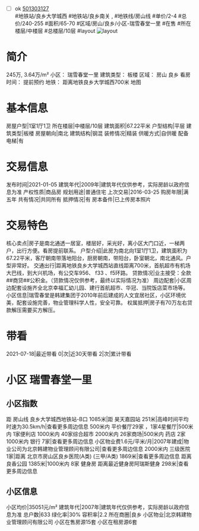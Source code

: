 - [ ] ok [501303127](https://bj.5i5j.com/ershoufang/501303127.html)  
 #地铁站/良乡大学城西 #地铁站/良乡南关 ,  #地铁线/房山线
#单价/2-4 #总价/240-255 #面积/65-70   #区域/房山/良乡/小区-瑞雪春堂一里 #在售 #所在楼层/中楼层 #总楼层/10层 #layout 
![layout](http://image2a.5i5j.com/bdir/layout/292026.jpg_P5.jpg) 
# 简介 
 245万,  3.64万/m² 
小区： 瑞雪春堂一里
建筑类型： 板楼
区域： 房山 良乡
看房时间： 提前预约
地铁： 距离地铁良乡大学城西700米 地图
# 基本信息 
 房屋户型|1室1厅1卫
所在楼层|中楼层/10层
建筑面积|67.22平米
户型结构|平层
建筑类型|板楼
房屋朝向|南北
建筑结构|钢混
装修情况|精装
供暖方式|自供暖
配备电梯|有
# 交易信息 
 发布时间|2021-01-05
建筑年代|2009年|建筑年代仅供参考，实际房龄以政府信息为准
产权性质|商品房
规划用途|普通住宅
上次交易|2016-03-25
购房年限|满五年
共有情况|共同所有
抵押情况|有
房本备件|已上传房本照片
# 交易特色 
 核心卖点|房子是南北通透一居室，楼层好，采光好，离小区大门口近，一梯两户，出行方便。看房提前联系。
户型介绍|此房为南北向1室1厅1卫，建筑面积为67.22平米，客厅朝南带落地阳台，厨房朝南，带阳台，卧室朝北，南北通风。户型非常好。
交通出行|距离地铁良乡大学城西站直线距离700米，首航超市有机场大巴线，到大兴机场，有公交车956、 f33 、f5环路。
贷款情况|业主接受：全款##商贷##公积金。（贷款情况仅供参考，最终以实际情况为准）
周边配套|小区周边配套设施齐全北京幸福汇幼儿园、建行首航超市、华冠、当院饭店菜市场等。
小区信息|瑞雪春堂是韩建集团于2010年前后建成的人文宜居社区，小区环境优美，配套设施完善，物业管理科学人性，安全可靠。
权属抵押|房子有70万左右贷款解压需要买方解压。
# 带看 
 2021-07-18|最近带看	 0|次|近30天带看	 2|次|累计带看
# 小区 瑞雪春堂一里
## 小区指数 
 距 房山线 良乡大学城西地铁站-B口 1085米|距 昊天嘉园站 251米|高峰时间平均时速为30.5km/h|查看更多周边信息
500米内 平价餐厅29家 ，1家4星餐厅|500米内 1家便利店
1000米内 40家综合超市
2000米内 26家商场|500米内 药店 2家
1000米内 银行 7家|查看更多周边信息
小区物业费1.6元/平米/月|2007年建成|物业公司为北京韩建物业管理顾问有限公司|查看更多周边信息
2000米内 三级医院 1家|距离 北京市房山区良乡医院(A类) (三甲/A类) 1869米|查看更多周边信息
距离 良香公园 1385米|1000米内 8家 健身房
距离最近健身房阿瑞斯健身 298米|查看更多周边信息
## 小区信息 
 小区均价|35051元/m²
建筑年代|2007年|建筑年代仅供参考，实际房龄以政府信息为准
总户数|633
绿化率|30%
容积率|2.2
所在商圈|良乡
小区物业|北京韩建物业管理顾问有限公司
小区在售房源15套
小区在租房源6套

